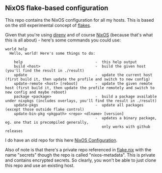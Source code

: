 ## NixOS flake-based configuration

This repo contains the NixOS configuration for all my hosts. This is based on the still experimental concept of [flakes](https://gist.github.com/edolstra/40da6e3a4d4ee8fd019395365e0772e7).

Given that you're using [direnv](https://direnv.net/) and of course [NixOS](https://nixos.org) (because that's what this is all about) - here's some commands you could use:

```
world help
  Hello, world! Here's some things to do:

    help                                 -  this help output
    build <host>                         -  build the given host (you'll find the result in ./result)
    update                               -  update the current host (first build it, then update the profile and switch to new config)
    update-remote <host> [reboot]        -  update the given remote host (first build it, then update the profile remotely and switch to new config and maybe reboot)
    package <package>                    -  build a package available under nixpkgs (includes overlays, you'll find the result in ./result)
    update-pkgs                          -  update all packages (except those outside flake control)
    update-bin-pkg <pkgpath> <repo> <dlname> [version]
                                         -  updates a binary package, eg. one that is precompiled generally,
                                            only works with github releases
```

I do have an old repo for this here [NixOS Configuration](https://github.com/johnae/nixos-configuration).

Also of note is that there's a private repo referenced in [flake.nix](flake.nix) with the name "secrets" though the repo is called "nixos-metadata". This is private and contains encrypted secrets. So clearly, you won't be able to just clone this repo and use an existing host.